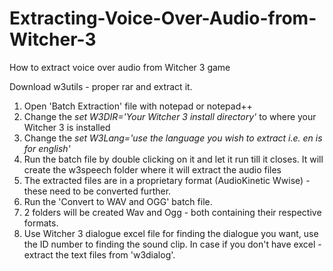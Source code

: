 # Extracting-Voice-Over-Audio-from-Witcher-3
How to extract voice over audio from Witcher 3 game

Download w3utils - proper rar and extract it.

1. Open 'Batch Extraction' file with notepad or notepad++
2. Change the *set W3DIR='Your Witcher 3 install directory'* to where your Witcher 3 is installed
3. Change the *set W3Lang='use the language you wish to extract i.e. en is for english'*
4. Run the batch file by double clicking on it and let it run till it closes. It will create the w3speech folder where it will extract the audio files
5. The extracted files are in a proprietary format (AudioKinetic Wwise) - these need to be converted further.
6. Run the 'Convert to WAV and OGG' batch file.
7. 2 folders will be created Wav and Ogg - both containing their respective formats.
8. Use Witcher 3 dialogue excel file for finding the dialogue you want, use the ID number to finding the sound clip. In case if you don't have excel - extract the text files from 'w3dialog'.
